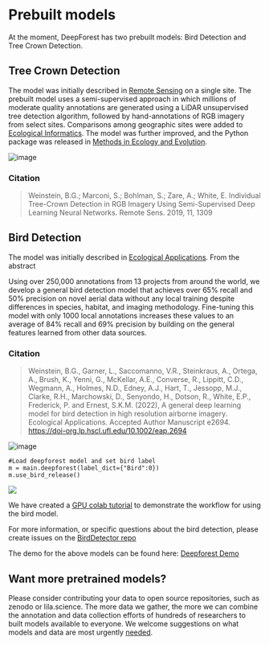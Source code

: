 # Prebuilt models

At the moment, DeepForest has two prebuilt models: Bird Detection and Tree Crown Detection.

## Tree Crown Detection

The model was initially described in [Remote Sensing](https://www.mdpi.com/2072-4292/11/11/1309) on a single site. The prebuilt model uses a semi-supervised approach in which millions of moderate quality annotations are generated using a LiDAR unsupervised tree detection algorithm, followed by hand-annotations of RGB imagery from select sites. Comparisons among geographic sites were added to [Ecological Informatics](https://www.sciencedirect.com/science/article/pii/S157495412030011X). The model was further improved, and the Python package was released in [Methods in Ecology and Evolution](https://besjournals.onlinelibrary.wiley.com/doi/full/10.1111/2041-210X.13472).

![image](../www/MEE_Figure4.png)

### Citation
> Weinstein, B.G.; Marconi, S.; Bohlman, S.; Zare, A.; White, E. Individual Tree-Crown Detection in RGB Imagery Using Semi-Supervised Deep Learning Neural Networks. Remote Sens. 2019, 11, 1309

## Bird Detection

The model was initially described in [Ecological Applications](https://esajournals.onlinelibrary.wiley.com/doi/abs/10.1002/eap.2694). From the abstract

>
 Using over 250,000 annotations from 13 projects from around the world, we develop a general bird detection model that achieves over 65% recall and 50% precision on novel aerial data without any local training despite differences in species, habitat, and imaging methodology. Fine-tuning this model with only 1000 local annotations increases these values to an average of 84% recall and 69% precision by building on the general features learned from other data sources. 
 >


 ### Citation
> Weinstein, B.G., Garner, L., Saccomanno, V.R., Steinkraus, A., Ortega, A., Brush, K., Yenni, G., McKellar, A.E., Converse, R., Lippitt, C.D., Wegmann, A., Holmes, N.D., Edney, A.J., Hart, T., Jessopp, M.J., Clarke, R.H., Marchowski, D., Senyondo, H., Dotson, R., White, E.P., Frederick, P. and Ernest, S.K.M. (2022), A general deep learning model for bird detection in high resolution airborne imagery. Ecological Applications. Accepted Author Manuscript e2694. https://doi-org.lp.hscl.ufl.edu/10.1002/eap.2694

![image](../www/example_predictions_small.png)

```
#Load deepforest model and set bird label
m = main.deepforest(label_dict={"Bird":0})
m.use_bird_release()
```

![](../www/bird_panel.jpg)

We have created a [GPU colab tutorial](https://colab.research.google.com/drive/1e9_pZM0n_v3MkZpSjVRjm55-LuCE2IYE?usp=sharing
) to demonstrate the workflow for using the bird model.

For more information, or specific questions about the bird detection, please create issues on the [BirdDetector repo](https://github.com/weecology/BirdDetector)

The demo for the above models can be found here: [Deepforest Demo](https://huggingface.co/spaces/weecology/deepforest-demo)


## Want more pretrained models?

Please consider contributing your data to open source repositories, such as zenodo or lila.science. The more data we gather, the more we can combine the annotation and data collection efforts of hundreds of researchers to built models available to everyone. We welcome suggestions on what models and data are most urgently [needed](https://github.com/weecology/DeepForest/discussions). 